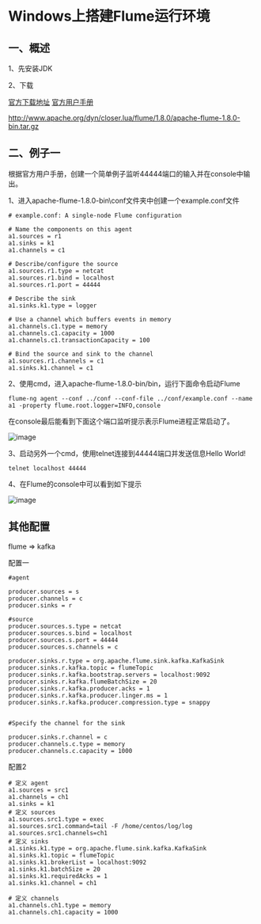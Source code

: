 # Windows上搭建Flume运行环境


## 一、概述

1、先安装JDK

2、下载

[官方下载地址](http://flume.apache.org/download.html)
[官方用户手册](http://flume.apache.org/documentation.html)

http://www.apache.org/dyn/closer.lua/flume/1.8.0/apache-flume-1.8.0-bin.tar.gz

## 二、例子一


根据官方用户手册，创建一个简单例子监听44444端口的输入并在console中输出。

1、进入apache-flume-1.8.0-bin\conf文件夹中创建一个example.conf文件

```
# example.conf: A single-node Flume configuration

# Name the components on this agent
a1.sources = r1
a1.sinks = k1
a1.channels = c1

# Describe/configure the source
a1.sources.r1.type = netcat
a1.sources.r1.bind = localhost
a1.sources.r1.port = 44444

# Describe the sink
a1.sinks.k1.type = logger

# Use a channel which buffers events in memory
a1.channels.c1.type = memory
a1.channels.c1.capacity = 1000
a1.channels.c1.transactionCapacity = 100

# Bind the source and sink to the channel
a1.sources.r1.channels = c1
a1.sinks.k1.channel = c1
```

2、使用cmd，进入apache-flume-1.8.0-bin/bin，运行下面命令启动Flume

```
flume-ng agent --conf ../conf --conf-file ../conf/example.conf --name a1 -property flume.root.logger=INFO,console
```

在console最后能看到下面这个端口监听提示表示Flume进程正常启动了。


![image](https://github.com/csy512889371/learnDoc/blob/master/image/2018/zz/62.png)


3、启动另外一个cmd，使用telnet连接到44444端口并发送信息Hello World!

```
telnet localhost 44444
```

4、在Flume的console中可以看到如下提示

![image](https://github.com/csy512889371/learnDoc/blob/master/image/2018/zz/63.png)


## 其他配置

flume => kafka

配置一

```
#agent

producer.sources = s
producer.channels = c
producer.sinks = r

#source
producer.sources.s.type = netcat
producer.sources.s.bind = localhost
producer.sources.s.port = 44444
producer.sources.s.channels = c

producer.sinks.r.type = org.apache.flume.sink.kafka.KafkaSink
producer.sinks.r.kafka.topic = flumeTopic
producer.sinks.r.kafka.bootstrap.servers = localhost:9092
producer.sinks.r.kafka.flumeBatchSize = 20
producer.sinks.r.kafka.producer.acks = 1
producer.sinks.r.kafka.producer.linger.ms = 1
producer.sinks.r.kafka.producer.compression.type = snappy


#Specify the channel for the sink

producer.sinks.r.channel = c
producer.channels.c.type = memory
producer.channels.c.capacity = 1000
```

配置2

```
# 定义 agent
a1.sources = src1
a1.channels = ch1
a1.sinks = k1
# 定义 sources
a1.sources.src1.type = exec
a1.sources.src1.command=tail -F /home/centos/log/log
a1.sources.src1.channels=ch1
# 定义 sinks
a1.sinks.k1.type = org.apache.flume.sink.kafka.KafkaSink
a1.sinks.k1.topic = flumeTopic
a1.sinks.k1.brokerList = localhost:9092
a1.sinks.k1.batchSize = 20
a1.sinks.k1.requiredAcks = 1
a1.sinks.k1.channel = ch1

# 定义 channels
a1.channels.ch1.type = memory
a1.channels.ch1.capacity = 1000
```